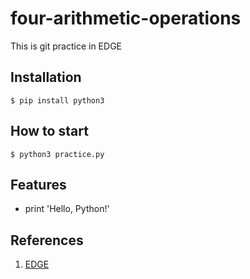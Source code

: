 # four-arithmetic-operations
This is git practice in EDGE

## Installation
```shell
$ pip install python3
```

## How to start
```shell
$ python3 practice.py
```

## Features
- print 'Hello, Python!'

## References
1. [EDGE](https://github.com/Research-Mini/four-arithmetic-operations)
